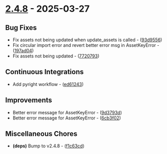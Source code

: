 # [2.4.8](https://github.com/seriaati/enka-py/compare/v2.4.7..v2.4.8) - 2025-03-27

## Bug Fixes

- Fix assets not being updated when update_assets is called - ([93d9556](https://github.com/seriaati/enka-py/commit/93d95561fd7c105d11172b3a8d03916769965ec7))
- Fix circular import error and revert better error msg in AssetKeyError - ([197ad04](https://github.com/seriaati/enka-py/commit/197ad0467ff24055d0524d6673b7a6221ec8d8e4))
- Fix assets not being updated - ([7720793](https://github.com/seriaati/enka-py/commit/77207938e61346897baef767a84f260f6ecedfb8))

## Continuous Integrations

- Add pyright workflow - ([ed61243](https://github.com/seriaati/enka-py/commit/ed61243fbba244141da7d81254e6124d93fcbb4d))

## Improvements

- Better error message for AssetKeyError - ([9d3793d](https://github.com/seriaati/enka-py/commit/9d3793dbb814928ee103aa3cc2bb610abd5fa362))
- Better error message for AssetKeyError - ([6cb3f02](https://github.com/seriaati/enka-py/commit/6cb3f0227dc42d4415118aed28277daff0e5ded4))

## Miscellaneous Chores

- **(deps)** Bump to v2.4.8 - ([f1c63cd](https://github.com/seriaati/enka-py/commit/f1c63cdf28161b90c5a9a6cb894daf454bc1cb7a))

